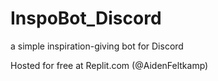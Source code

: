 # InspoBot_Discord
a simple inspiration-giving bot for Discord

Hosted for free at Replit.com (@AidenFeltkamp)
